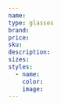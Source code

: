 ```yaml
---
name:
type: glasses
brand:
price:
sku:
description:
sizes:
styles:
  - name:
    color:
    image:
---
```

